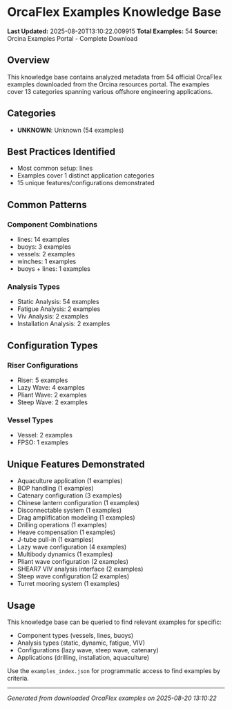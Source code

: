 # OrcaFlex Examples Knowledge Base

**Last Updated:** 2025-08-20T13:10:22.009915
**Total Examples:** 54
**Source:** Orcina Examples Portal - Complete Download

## Overview

This knowledge base contains analyzed metadata from 54 official OrcaFlex examples 
downloaded from the Orcina resources portal. The examples cover 13 categories 
spanning various offshore engineering applications.

## Categories

- **UNKNOWN**: Unknown (54 examples)

## Best Practices Identified

- Most common setup: lines
- Examples cover 1 distinct application categories
- 15 unique features/configurations demonstrated

## Common Patterns

### Component Combinations

- lines: 14 examples
- buoys: 3 examples
- vessels: 2 examples
- winches: 1 examples
- buoys + lines: 1 examples

### Analysis Types

- Static Analysis: 54 examples
- Fatigue Analysis: 2 examples
- Viv Analysis: 2 examples
- Installation Analysis: 2 examples

## Configuration Types

### Riser Configurations

- Riser: 5 examples
- Lazy Wave: 4 examples
- Pliant Wave: 2 examples
- Steep Wave: 2 examples

### Vessel Types

- Vessel: 2 examples
- FPSO: 1 examples

## Unique Features Demonstrated

- Aquaculture application (1 examples)
- BOP handling (1 examples)
- Catenary configuration (3 examples)
- Chinese lantern configuration (1 examples)
- Disconnectable system (1 examples)
- Drag amplification modeling (1 examples)
- Drilling operations (1 examples)
- Heave compensation (1 examples)
- J-tube pull-in (1 examples)
- Lazy wave configuration (4 examples)
- Multibody dynamics (1 examples)
- Pliant wave configuration (2 examples)
- SHEAR7 VIV analysis interface (2 examples)
- Steep wave configuration (2 examples)
- Turret mooring system (1 examples)

## Usage

This knowledge base can be queried to find relevant examples for specific:
- Component types (vessels, lines, buoys)
- Analysis types (static, dynamic, fatigue, VIV)
- Configurations (lazy wave, steep wave, catenary)
- Applications (drilling, installation, aquaculture)

Use the `examples_index.json` for programmatic access to find examples by criteria.

---
*Generated from downloaded OrcaFlex examples on 2025-08-20 13:10:22*